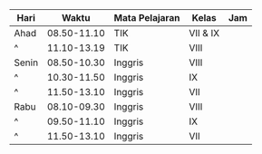 | Hari  | Waktu       | Mata Pelajaran | Kelas    | Jam |
| ----- | ----------- | -------------- | -------- | --- |
| Ahad  | 08.50-11.10 | TIK            | VII & IX |     |
| ^     | 11.10-13.19 | TIK            | VIII     |     |
| Senin | 08.50-10.30 | Inggris        | VIII     |     |
| ^     | 10.30-11.50 | Inggris        | IX       |     |
| ^     | 11.50-13.10 | Inggris        | VII      |     |
| Rabu  | 08.10-09.30 | Inggris        | VIII     |     |
| ^     | 09.50-11.10 | Inggris        | IX       |     |
| ^     | 11.50-13.10 | Inggris        | VII      |     |

